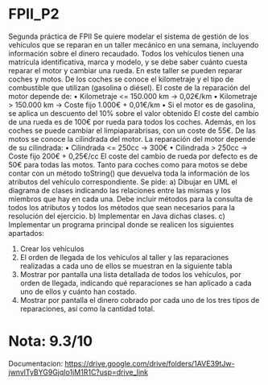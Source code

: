 # FPII_P2
Segunda práctica de FPII
Se quiere modelar el sistema de gestión de los vehículos que se reparan en un taller mecánico
en una semana, incluyendo información sobre el dinero recaudado. Todos los vehículos tienen 
una matrícula identificativa, marca y modelo, y se debe saber cuánto cuesta reparar el motor y 
cambiar una rueda. 
En este taller se pueden reparar coches y motos. De los coches se conoce el kilometraje y el tipo 
de combustible que utilizan (gasolina o diésel). El coste de la reparación del motor depende de:
• Kilometraje <= 150.000 km → 0,02€/km
• Kilometraje > 150.000 km → Coste fijo 1.000€ + 0,01€/km
• Si el motor es de gasolina, se aplica un descuento del 10% sobre el valor obtenido
El coste del cambio de una rueda es de 100€ por rueda para todos los coches. Además, en los 
coches se puede cambiar el limpiaparabrisas, con un coste de 55€.
De las motos se conoce la cilindrada del motor. La reparación del motor depende de su 
cilindrada:
• Cilindrada <= 250cc → 300€
• Cilindrada > 250cc → Coste fijo 200€ + 0,25€/cc
El coste del cambio de rueda por defecto es de 50€ para todas las motos.
Tanto para coches como para motos se debe contar con un método toString() que devuelva toda 
la información de los atributos del vehículo correspondiente.
Se pide:
a) Dibujar en UML el diagrama de clases indicando las relaciones entre las mismas y los 
miembros que hay en cada una. Debe incluir métodos para la consulta de todos los atributos y 
todos los métodos que sean necesarios para la resolución del ejercicio.
b) Implementar en Java dichas clases.
c) Implementar un programa principal donde se realicen los siguientes apartados:
1) Crear los vehículos
2) El orden de llegada de los vehículos al taller y las reparaciones realizadas a cada uno de 
ellos se muestran en la siguiente tabla
3) Mostrar por pantalla una lista detallada de todos los vehículos, por orden de llegada,
indicando qué reparaciones se han aplicado a cada uno de ellos y cuánto han costado.
4) Mostrar por pantalla el dinero cobrado por cada uno de los tres tipos de reparaciones, 
así como la cantidad total.
# Nota: 9.3/10
Documentacion: https://drive.google.com/drive/folders/1AVE39tJw-jwnvlTyBYG9GjqIo1jM1R1C?usp=drive_link
